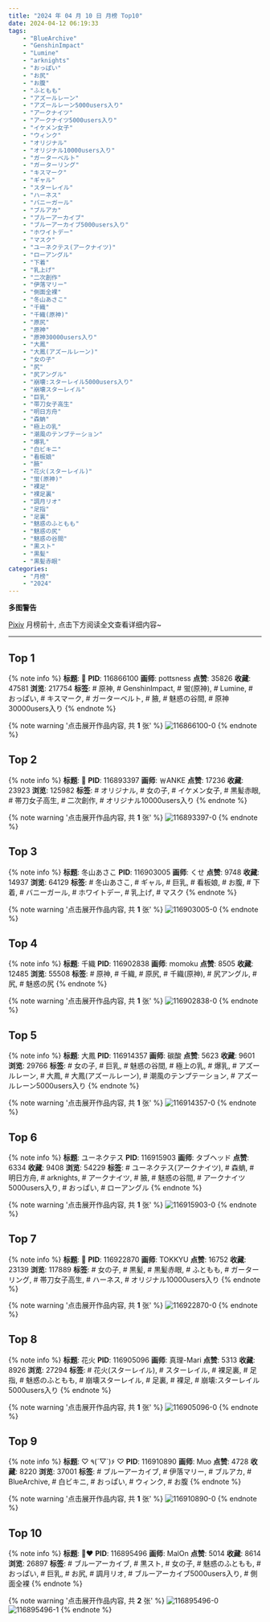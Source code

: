 ```yaml
---
title: "2024 年 04 月 10 日 月榜 Top10"
date: 2024-04-12 06:19:33
tags:
    - "BlueArchive"
    - "GenshinImpact"
    - "Lumine"
    - "arknights"
    - "おっぱい"
    - "お尻"
    - "お腹"
    - "ふともも"
    - "アズールレーン"
    - "アズールレーン5000users入り"
    - "アークナイツ"
    - "アークナイツ5000users入り"
    - "イケメン女子"
    - "ウィンク"
    - "オリジナル"
    - "オリジナル10000users入り"
    - "ガーターベルト"
    - "ガーターリング"
    - "キスマーク"
    - "ギャル"
    - "スターレイル"
    - "ハーネス"
    - "バニーガール"
    - "ブルアカ"
    - "ブルーアーカイブ"
    - "ブルーアーカイブ5000users入り"
    - "ホワイトデー"
    - "マスク"
    - "ユーネクテス(アークナイツ)"
    - "ローアングル"
    - "下着"
    - "乳上げ"
    - "二次創作"
    - "伊落マリー"
    - "側面全裸"
    - "冬山あさこ"
    - "千織"
    - "千織(原神)"
    - "原尻"
    - "原神"
    - "原神30000users入り"
    - "大鳳"
    - "大鳳(アズールレーン)"
    - "女の子"
    - "尻"
    - "尻アングル"
    - "崩壊:スターレイル5000users入り"
    - "崩壊スターレイル"
    - "巨乳"
    - "帯刀女子高生"
    - "明日方舟"
    - "森蚺"
    - "極上の乳"
    - "潮風のテンプテーション"
    - "爆乳"
    - "白ビキニ"
    - "看板娘"
    - "腋"
    - "花火(スターレイル)"
    - "蛍(原神)"
    - "裸足"
    - "裸足裏"
    - "調月リオ"
    - "足指"
    - "足裏"
    - "魅惑のふともも"
    - "魅惑の尻"
    - "魅惑の谷間"
    - "黒スト"
    - "黒髪"
    - "黒髪赤眼"
categories:
    - "月榜"
    - "2024"
---
```


<i class="fa fa-triangle-exclamation"></i>**多图警告**<i class="fa fa-triangle-exclamation"></i>

[Pixiv](https://www.pixiv.net/) 月榜前十, 点击下方阅读全文查看详细内容~

<!-- more -->

---

## Top 1

{% note info %}
**标题**: 💋
**PID**: 116866100 **画师**: pottsness
**点赞**: 35826 **收藏**: 47581 **浏览**: 217754
**标签**: # 原神, # GenshinImpact, # 蛍(原神), # Lumine, # おっぱい, # キスマーク, # ガーターベルト, # 腋, # 魅惑の谷間, # 原神30000users入り
{% endnote %}

{% note warning '点击展开作品内容, 共 **1** 张' %}
![116866100-0](https://i.pixiv.re/img-original/img/2024/03/13/00/00/32/116866100_p0.jpg)
{% endnote %}

## Top 2

{% note info %}
**标题**: 🖤
**PID**: 116893397 **画师**: ￦ANKE
**点赞**: 17236 **收藏**: 23923 **浏览**: 125982
**标签**: # オリジナル, # 女の子, # イケメン女子, # 黒髪赤眼, # 帯刀女子高生, # 二次創作, # オリジナル10000users入り
{% endnote %}

{% note warning '点击展开作品内容, 共 **1** 张' %}
![116893397-0](https://i.pixiv.re/img-original/img/2024/03/14/00/00/26/116893397_p0.jpg)
{% endnote %}

## Top 3

{% note info %}
**标题**: 冬山あさこ
**PID**: 116903005 **画师**: くせ
**点赞**: 9748 **收藏**: 14937 **浏览**: 64129
**标签**: # 冬山あさこ, # ギャル, # 巨乳, # 看板娘, # お腹, # 下着, # バニーガール, # ホワイトデー, # 乳上げ, # マスク
{% endnote %}

{% note warning '点击展开作品内容, 共 **1** 张' %}
![116903005-0](https://i.pixiv.re/img-original/img/2024/03/14/10/00/01/116903005_p0.png)
{% endnote %}

## Top 4

{% note info %}
**标题**: 千織
**PID**: 116902838 **画师**: momoku
**点赞**: 8505 **收藏**: 12485 **浏览**: 55508
**标签**: # 原神, # 千織, # 原尻, # 千織(原神), # 尻アングル, # 尻, # 魅惑の尻
{% endnote %}

{% note warning '点击展开作品内容, 共 **1** 张' %}
![116902838-0](https://i.pixiv.re/img-original/img/2024/03/14/09/47/42/116902838_p0.jpg)
{% endnote %}

## Top 5

{% note info %}
**标题**: 大鳳
**PID**: 116914357 **画师**: 碳酸
**点赞**: 5623 **收藏**: 9601 **浏览**: 29766
**标签**: # 女の子, # 巨乳, # 魅惑の谷間, # 極上の乳, # 爆乳, # アズールレーン, # 大鳳, # 大鳳(アズールレーン), # 潮風のテンプテーション, # アズールレーン5000users入り
{% endnote %}

{% note warning '点击展开作品内容, 共 **1** 张' %}
![116914357-0](https://i.pixiv.re/img-original/img/2024/03/14/20/06/12/116914357_p0.jpg)
{% endnote %}

## Top 6

{% note info %}
**标题**: ユーネクテス
**PID**: 116915903 **画师**: タブヘッド
**点赞**: 6334 **收藏**: 9408 **浏览**: 54229
**标签**: # ユーネクテス(アークナイツ), # 森蚺, # 明日方舟, # arknights, # アークナイツ, # 腋, # 魅惑の谷間, # アークナイツ5000users入り, # おっぱい, # ローアングル
{% endnote %}

{% note warning '点击展开作品内容, 共 **1** 张' %}
![116915903-0](https://i.pixiv.re/img-original/img/2024/03/14/20/54/44/116915903_p0.jpg)
{% endnote %}

## Top 7

{% note info %}
**标题**: 🖤
**PID**: 116922870 **画师**: TOKKYU
**点赞**: 16752 **收藏**: 23139 **浏览**: 117889
**标签**: # 女の子, # 黒髪, # 黒髪赤眼, # ふともも, # ガーターリング, # 帯刀女子高生, # ハーネス, # オリジナル10000users入り
{% endnote %}

{% note warning '点击展开作品内容, 共 **1** 张' %}
![116922870-0](https://i.pixiv.re/img-original/img/2024/03/15/00/00/25/116922870_p0.jpg)
{% endnote %}

## Top 8

{% note info %}
**标题**: 花火
**PID**: 116905096 **画师**: 真理-Mari
**点赞**: 5313 **收藏**: 8926 **浏览**: 27294
**标签**: # 花火(スターレイル), # スターレイル, # 裸足裏, # 足指, # 魅惑のふともも, # 崩壊スターレイル, # 足裏, # 裸足, # 崩壊:スターレイル5000users入り
{% endnote %}

{% note warning '点击展开作品内容, 共 **1** 张' %}
![116905096-0](https://i.pixiv.re/img-original/img/2024/03/16/18/28/31/116905096_p0.png)
{% endnote %}

## Top 9

{% note info %}
**标题**: ♡ ٩(´▽`)۶ ♡
**PID**: 116910890 **画师**: Muo
**点赞**: 4728 **收藏**: 8220 **浏览**: 37001
**标签**: # ブルーアーカイブ, # 伊落マリー, # ブルアカ, # BlueArchive, # 白ビキニ, # おっぱい, # ウィンク, # お腹
{% endnote %}

{% note warning '点击展开作品内容, 共 **1** 张' %}
![116910890-0](https://i.pixiv.re/img-original/img/2024/03/14/18/01/26/116910890_p0.png)
{% endnote %}

## Top 10

{% note info %}
**标题**: 🖤❤️
**PID**: 116895496 **画师**: MalOn
**点赞**: 5014 **收藏**: 8614 **浏览**: 26897
**标签**: # ブルーアーカイブ, # 黒スト, # 女の子, # 魅惑のふともも, # おっぱい, # 巨乳, # お尻, # 調月リオ, # ブルーアーカイブ5000users入り, # 側面全裸
{% endnote %}

{% note warning '点击展开作品内容, 共 **2** 张' %}
![116895496-0](https://i.pixiv.re/img-original/img/2024/03/14/00/51/01/116895496_p0.jpg)
![116895496-1](https://i.pixiv.re/img-original/img/2024/03/14/00/51/01/116895496_p1.jpg)
{% endnote %}
